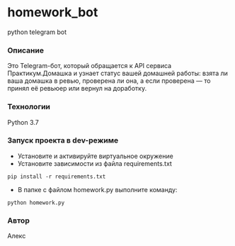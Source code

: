 # homework_bot
python telegram bot
### Описание
Это Telegram-бот, который обращается к API сервиса Практикум.Домашка и узнает 
статус вашей домашней работы: взята ли ваша домашка в ревью, проверена ли она,
а если проверена — то принял её ревьюер или вернул на доработку.
### Технологии
Python 3.7
### Запуск проекта в dev-режиме
- Установите и активируйте виртуальное окружение
- Установите зависимости из файла requirements.txt
```
pip install -r requirements.txt
``` 
- В папке с файлом homework.py выполните команду:
```
python homework.py
```
### Автор
Алекс